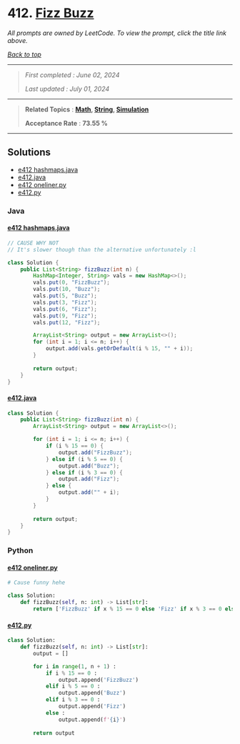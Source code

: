 # 412. [Fizz Buzz](<https://leetcode.com/problems/fizz-buzz>)

*All prompts are owned by LeetCode. To view the prompt, click the title link above.*

*[Back to top](<../README.md>)*

------

> *First completed : June 02, 2024*
>
> *Last updated : July 01, 2024*

------

> **Related Topics** : **[Math](<by_topic/Math.md>), [String](<by_topic/String.md>), [Simulation](<by_topic/Simulation.md>)**
>
> **Acceptance Rate** : **73.55 %**

------

## Solutions

- [e412 hashmaps.java](<../my-submissions/e412 hashmaps.java>)
- [e412.java](<../my-submissions/e412.java>)
- [e412 oneliner.py](<../my-submissions/e412 oneliner.py>)
- [e412.py](<../my-submissions/e412.py>)
### Java
#### [e412 hashmaps.java](<../my-submissions/e412 hashmaps.java>)
```Java
// CAUSE WHY NOT
// It's slower though than the alternative unfortunately :l

class Solution {
    public List<String> fizzBuzz(int n) {
        HashMap<Integer, String> vals = new HashMap<>();
        vals.put(0, "FizzBuzz");
        vals.put(10, "Buzz");
        vals.put(5, "Buzz");
        vals.put(3, "Fizz");
        vals.put(6, "Fizz");
        vals.put(9, "Fizz");
        vals.put(12, "Fizz");

        ArrayList<String> output = new ArrayList<>();
        for (int i = 1; i <= n; i++) {
            output.add(vals.getOrDefault(i % 15, "" + i));
        }
        
        return output;
    }
}
```

#### [e412.java](<../my-submissions/e412.java>)
```Java
class Solution {
    public List<String> fizzBuzz(int n) {
        ArrayList<String> output = new ArrayList<>();

        for (int i = 1; i <= n; i++) {
            if (i % 15 == 0) {
                output.add("FizzBuzz");
            } else if (i % 5 == 0) {
                output.add("Buzz");
            } else if (i % 3 == 0) {
                output.add("Fizz");
            } else {
                output.add("" + i);
            }
        }
        
        return output;
    }
}
```

### Python
#### [e412 oneliner.py](<../my-submissions/e412 oneliner.py>)
```Python
# Cause funny hehe

class Solution:
    def fizzBuzz(self, n: int) -> List[str]:
        return ['FizzBuzz' if x % 15 == 0 else 'Fizz' if x % 3 == 0 else 'Buzz' if x % 5 == 0 else str(x) for x in range(1, n + 1)]
```

#### [e412.py](<../my-submissions/e412.py>)
```Python
class Solution:
    def fizzBuzz(self, n: int) -> List[str]:
        output = []

        for i in range(1, n + 1) :
            if i % 15 == 0 :
                output.append('FizzBuzz')
            elif i % 5 == 0 :
                output.append('Buzz')
            elif i % 3 == 0 :
                output.append('Fizz')
            else :
                output.append(f'{i}')
        
        return output
```

